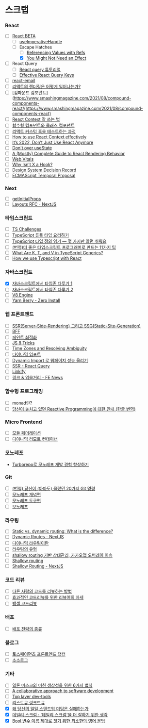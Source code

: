 # 스크랩

### React

- [ ] [React BETA](https://beta.reactjs.org/)
	- [ ] [useImperativeHandle](https://beta.reactjs.org/reference/react/useImperativeHandle)
	- [ ] Escape Hatches
		- [ ] [Referencing Values with Refs](https://beta.reactjs.org/learn/referencing-values-with-refs)
		- [x] [You Might Not Need an Effect](https://beta.reactjs.org/learn/you-might-not-need-an-effect)
- [ ] React Query
	- [ ] [React query 튜토리얼](https://github.com/ssi02014/react-query-tutorial#devtools)
	- [ ] [Effective React Query Keys](https://tkdodo.eu/blog/effective-react-query-keys)
- [ ] [react-email](https://react.email/docs/introduction)
- [ ] [리액트의 렌더링은 어떻게 일어나는가?](https://yceffort.kr/2022/04/deep-dive-in-react-rendering#%EB%A6%AC%EC%95%A1%ED%8A%B8%EB%8A%94-%EC%96%B4%EB%96%BB%EA%B2%8C-%EB%A0%8C%EB%8D%94%EB%A7%81%EC%9D%84-%EB%8B%A4%EB%A3%A8%EB%8A%94%EA%B0%80)
- [ ] [컴파운드 컴포넌트](https://www.smashingmagazine.com/2021/08/compound-components-react/(https://www.smashingmagazine.com/2021/08/compound-components-react)
- [ ] [React Context 잘 쓰는 법](https://velog.io/@velopert/react-context-tutorial)
- [ ] [함수형 컴포넌트와 클래스 컴포넌트](https://overreacted.io/ko/how-are-function-components-different-from-classes)
- [ ] [리액트 커스텀 훅을 테스트하는 과정](https://meetup.toast.com/posts/321)
- [ ] [How to use React Context effectively](https://kentcdodds.com/blog/how-to-use-react-context-effectively)
- [ ] [It’s 2022, Don’t Just Use React Anymore](https://javascript.plainenglish.io/its-2022-don-t-just-use-react-anymore-33659ed663c9)
- [ ] [Don't over useState](https://tkdodo.eu/blog/dont-over-use-state)
- [ ] [A (Mostly) Complete Guide to React Rendering Behavior](https://blog.isquaredsoftware.com/2020/05/blogged-answers-a-mostly-complete-guide-to-react-rendering-behavior/)
- [ ] [Web Vitals](https://web.dev/i18n/en/vitals/)
- [ ] [Why Isn’t X a Hook?](https://overreacted.io/why-isnt-x-a-hook/)
- [ ] [Design System Decision Record](https://so-so.dev/react/design-system-decision-record/)
- [ ] [ECMAScript Temporal Proposal](https://github.com/tc39/proposal-temporal)

### Next

- [ ] [getInitialProps](https://kyounghwan01.github.io/blog/React/next/getInitialProps/)
- [ ] [Layouts RFC - NextJS](https://nextjs.org/blog/layouts-rfc)

### 타입스크립트

- [ ] [TS Challenges](https://github.com/type-challenges/type-challenges/blob/main/README.ko.md)
- [ ] [TypeScript 튜플 타입 요리하기](https://blog.cometkim.kr/posts/typescript-tuples/)
- [ ] [TypeScript 타입 정의 읽기 — 몇 가지만 알면 쉬워요](https://driip.me/b812974b-3974-46e3-829e-1476b9b30c94)
- [ ] [(번역)더 좋은 타입스크립트 프로그래머로 만드는 11가지 팁](https://velog.io/@lky5697/11-tips-that-help-you-become-a-better-typescript-programmer?utm_source=substack&utm_medium=email)
- [ ] [What Are K, T, and V in TypeScript Generics?](https://medium.com/frontend-canteen/what-are-k-t-and-v-in-typescript-generics-9fabe1d0f0f3)
- [ ] [How we use Typescript with React](https://medium.com/imersotechblog/how-we-use-typescript-with-react-a3eb33129416)

### 자바스크립트

- [x] [자바스크립트에서 타임존 다루기 1](https://meetup.nhncloud.com/posts/125)
- [ ] [자바스크립트에서 타임존 다루기 2](https://meetup.nhncloud.com/posts/130)
- [ ] [V8 Engine](https://garden.bradwoods.io/blueprints/js-engine/basic)
- [ ] [Yarn Berry - Zero Install](https://helloinyong.tistory.com/341)

### 웹 프론트엔드

- [ ] [SSR(Server-Side-Rendering) 그리고 SSG(Static-Site-Generation)](https://velog.io/@longroadhome/FE-SSRServer-Side-Rendering-%EA%B7%B8%EB%A6%AC%EA%B3%A0-SSGStatic-Site-Generation-feat.-NEXT%EB%A5%BC-%EC%A4%91%EC%8B%AC%EC%9C%BC%EB%A1%9C)
- [ ] [BFF](https://fe-developers.kakaoent.com/2022/220310-kakaopage-bff/)
- [ ] [페인트 최적화](https://web.dev/i18n/ko/optimize-lcp/)
- [ ] [JS 8 Tricks](https://javascript.plainenglish.io/8-javascript-tricks-to-make-you-a-better-programmer-948b5a3c35b4)
- [ ] [Time Zones and Resolving Ambiguity](https://tc39.es/proposal-temporal/docs/ambiguity.html)
- [ ] [다이나믹 임포트](https://ko.javascript.info/modules-dynamic-imports)
- [ ] [Dynamic Import 로 웹페이지 성능 올리기](https://pks2974.medium.com/dynamic-import-%EB%A1%9C%EC%9B%B9%ED%8E%98%EC%9D%B4%EC%A7%80-%EC%84%B1%EB%8A%A5-%EC%98%AC%EB%A6%AC%EA%B8%B0-caf62cc8c375)
- [ ] [SSR - React Query](https://react-query-v2.tanstack.com/guides/ssr)
- [ ] [Linkify](https://blog.naver.com/PostView.nhn?isHttpsRedirect=true&blogId=qbxlvnf11&logNo=221228425967&parentCategoryNo=&categoryNo=37&viewDate=&isShowPopularPosts=false&from=postView&gclid=Cj0KCQjw8uOWBhDXARIsAOxKJ2F1IMuLtDS6LQKHBqCzzBRBbCtfPshWranQLRNipgalPsO41MsrULIaAto_EALw_wcB)
- [ ] [링크 & 읽을거리 - FE News](https://github.com/naver/fe-news/blob/master/issues/2022-09.md)

### 함수형 프로그래밍

- [ ] [monad란?](https://velog.io/@jsonkim/concrete-monad)
- [ ] [당신이 놓치고 있던 Reactive Programming에 대한 안내 (한글 번역)](https://gist.github.com/casamia918/93b8db69beb9ee06b92a96b2a234d48e)

### Micro Frontend

- [ ] [모듈 페더레이션](https://toneyparky.tistory.com/65)
- [ ] [다이나믹 리모트 컨테이너](https://betterprogramming.pub/rendering-dynamic-remote-containers-in-a-react-micro-frontend-1dd97019824f)

### 모노레포

- [Turborepo로 모노레포 개발 경험 향상하기](https://engineering.linecorp.com/ko/blog/monorepo-with-turborepo/)

### Git

- [ ] [(번역) 당신이 (아마도) 몰랐던 20가지 Git 명령](https://velog.io/@surim014/20-git-commands-you-probably-didnt-know-about-git?utm_source=substack&utm_medium=email)
- [ ] [모노레포 개념편](https://d2.naver.com/helloworld/0923884)
- [ ] [모노레포 도구편](https://d2.naver.com/helloworld/7553804)
- [ ] [모노레포](https://simsimjae.medium.com/%EB%AA%A8%EB%85%B8%EB%A0%88%ED%8F%AC-252d7f11c6fa)

### 라우팅

- [ ] [Static vs. dynamic routing: What is the difference?](https://www.techtarget.com/searchnetworking/answer/Static-and-dynamic-routing)
- [ ] [Dynamic Routes - NextJS](https://nextjs.org/docs/routing/dynamic-routes)
- [ ] [다이나믹 라우팅이란](https://vitalholic.tistory.com/287)
- [ ] [라우팅의 유형](https://m.blog.naver.com/PostView.naver?isHttpsRedirect=true&blogId=dreamxpeed&logNo=221671848467)
- [ ] [shallow routing 기반 상태관리, 카카오맵 오버레이 이슈](https://post.naver.com/viewer/postView.nhn?volumeNo=29116858&memberNo=10070839)
- [ ] [Shallow routing](https://velog.io/@imnamesol/Shallow-routing)
- [ ] [Shallow Routing - NextJS](https://nextjs.org/docs/routing/shallow-routing)

### 코드 리뷰

- [ ] [다른 사람의 코드를 리뷰하는 방법](https://jbee.io/essay/how-to-code-review/)
- [ ] [효과적인 코드리뷰를 위한 리뷰어의 자세](https://tech.kakao.com/2022/03/17/2022-newkrew-onboarding-codereview/)
- [ ] [뱅셀 코드리뷰](https://blog.banksalad.com/tech/banksalad-code-review-culture/)

### 배포

- [ ] [배포 전략의 종류](https://reference-m1.tistory.com/211)

### 블로그

- [ ] [토스페이먼츠 프론트엔드 챕터](https://tosspayments-dev.oopy.io/chapters/frontend/about)
- [ ] [소소로그](https://so-so.dev/)

### 기타

- [ ] [일론 머스크의 미친 생상성을 위한 6가지 법칙](https://news.hada.io/topic?id=7860&utm_source=slack&utm_medium=bot&utm_campaign=TK3T0NVK7)
- [ ] [A collaborative approach to software development](https://medium.com/@lucastrazzullo/a-collaborative-approach-to-software-development-34d6671b8552)
- [ ] [Top layer dev-tools](https://developer.chrome.com/blog/top-layer-devtools/)
- [ ] [리스트큐 링크드큐](https://www.youtube.com/playlist?list=PLNYkxOF6rcIAaV1wwI9540OC_3XoIzMjQ)
- [x] [왜 당신의 일일 스탠드업 미팅은 실패하는가](https://news.hada.io/topic?id=8352&utm_source=slack&utm_medium=bot&utm_campaign=TK3T0NVK7)
- [x] [데일리 스크럼 : '데일리 스크럼'을 더 잘하기 위한 생각](https://helloworld.kurly.com/blog/daily-scrum-thinking/)
- [x] [Bool 변수 이름 제대로 짓기 위한 최소한의 영어 문법](https://soojin.ro/blog/naming-boolean-variables)